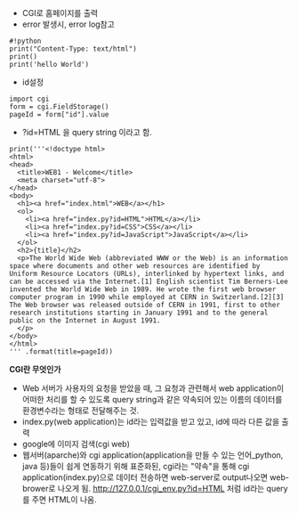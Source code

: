 - CGI로 홈페이지를 출력<br>
- error 발생시, error log참고<br>
```
#!python
print("Content-Type: text/html")
print()
print('hello World')
```

- id설정<br>
```
import cgi
form = cgi.FieldStorage()
pageId = form["id"].value
```

- ?id=HTML 을 query string 이라고 함.<br>
```
print('''<!doctype html>
<html>
<head>
  <title>WEB1 - Welcome</title>
  <meta charset="utf-8">
</head>
<body>
  <h1><a href="index.html">WEB</a></h1>
  <ol>
    <li><a href="index.py?id=HTML">HTML</a></li>
    <li><a href="index.py?id=CSS">CSS</a></li>
    <li><a href="index.py?id=JavaScript">JavaScript</a></li>
  </ol>
  <h2>{title}</h2>
  <p>The World Wide Web (abbreviated WWW or the Web) is an information space where documents and other web resources are identified by Uniform Resource Locators (URLs), interlinked by hypertext links, and can be accessed via the Internet.[1] English scientist Tim Berners-Lee invented the World Wide Web in 1989. He wrote the first web browser computer program in 1990 while employed at CERN in Switzerland.[2][3] The Web browser was released outside of CERN in 1991, first to other research institutions starting in January 1991 and to the general public on the Internet in August 1991.
  </p>
</body>
</html>
''' .format(title=pageId))
```

**CGI란 무엇인가**

- Web 서버가 사용자의 요청을 받았을 때, 그 요청과 관련해서 web application이 어떠한 처리를 할 수 있도록 query string과 같은 약속되어 있는 이름의 데이터를 환경변수라는 형태로 전달해주는 것.<br>
- index.py(web application)는 id라는 입력값을 받고 있고, id에 따라 다른 값을 출력<br>
- google에 이미지 검색(cgi web)<br>
- 웹서버(aparche)와 cgi application(application을 만들 수 있는 언어_python, java 등)들이 쉽게 연동하기 위해 표준화된, cgi라는 "약속"을 통해 cgi application(index.py)으로 데이터 전송하면 web-server로 output나오면 web-brower로 나오게 됨. http://127.0.0.1/cgi_env.py?id=HTML 처럼 id라는 query를 주면 HTML이 나옴.<br>
